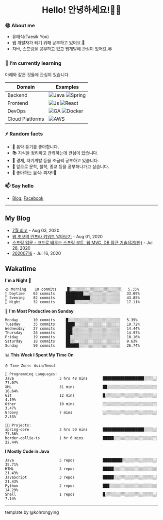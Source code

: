 # <div align="center">Hello! 안녕하세요!👩‍💻</div>

### 😄 About me
* 유태식(Taesik Yoo)
* 웹 개발자가 되기 위해 공부하고 있어요.📝 
* 자바, 스프링을 공부하고 있고 웹개발에 관심이 있어요.🕸

### 🌱 I’m currently learning
아래와 같은 것들에 관심이 있습니다.

|Domain|Examples|
|---|---|
|Backend|![Java](https://img.shields.io/badge/java-green?style=for-the-badge&logo=java&logoColor=white) ![Spring](https://img.shields.io/badge/spring-green?style=for-the-badge&logo=spring&logoColor=white)  |
|Frontend| ![Js](https://img.shields.io/badge/javascript-blue?style=for-the-badge&logo=javascript&logoColor=white) ![React](https://img.shields.io/badge/react-blue?style=for-the-badge&logo=react&logoColor=white) |
|DevOps|![GA](https://img.shields.io/badge/Github_Actions-purple?style=for-the-badge&logo=github) ![Docker](https://img.shields.io/badge/Docker-purple?style=for-the-badge&logo=docker&logoColor=white)  |
|Cloud Platforms|![AWS](https://img.shields.io/badge/AWS-orange?style=for-the-badge&logo=amazon-aws) |


### ⚡ Random facts
- 🎸 음악 듣기를 좋아합니다.
- 📚 지식을 정리하고 관리하는데 관심이 있습니다.
- 💸 경제, 자기계발 등을 조금씩 공부하고 있습니다.
- 🤔 앞으로 문학, 철학, 종교 등을 공부해나가고 싶습니다.
- 🍲 좋아하는 음식: 피자!!🍕


### 📫 Say hello
- [Blog](https://isholiday.tistory.com),
[Facebook](https://www.facebook.com/yootsets)

---

## My Blog
<!-- BLOGPOSTS:START -->
<!-- BLOGPOSTS:END -->
- [7월 회고](https://isholiday.tistory.com/21) - Aug 03, 2020<br>
- [웹 초보의 인프라 키워드 알아보기](https://isholiday.tistory.com/19) - Aug 01, 2020<br>
- [스프링 입문 - 코드로 배우는 스프링 부트, 웹 MVC, DB 접근 기술(김영한)](https://isholiday.tistory.com/18) - Jul 28, 2020<br>
- [20200716](https://isholiday.tistory.com/14) - Jul 16, 2020<br>

## Wakatime
<!--START_SECTION:waka-->
**I'm a Night 🦉** 

```text
🌞 Morning    10 commits     █░░░░░░░░░░░░░░░░░░░░░░░░   5.35% 
🌆 Daytime    63 commits     ████████░░░░░░░░░░░░░░░░░   33.69% 
🌃 Evening    82 commits     ███████████░░░░░░░░░░░░░░   43.85% 
🌙 Night      32 commits     ████░░░░░░░░░░░░░░░░░░░░░   17.11%

```
📅 **I'm Most Productive on Sunday** 

```text
Monday       10 commits     █░░░░░░░░░░░░░░░░░░░░░░░░   5.35% 
Tuesday      35 commits     ████░░░░░░░░░░░░░░░░░░░░░   18.72% 
Wednesday    27 commits     ███░░░░░░░░░░░░░░░░░░░░░░   14.44% 
Thursday     28 commits     ███░░░░░░░░░░░░░░░░░░░░░░   14.97% 
Friday       19 commits     ██░░░░░░░░░░░░░░░░░░░░░░░   10.16% 
Saturday     18 commits     ██░░░░░░░░░░░░░░░░░░░░░░░   9.63% 
Sunday       50 commits     ██████░░░░░░░░░░░░░░░░░░░   26.74%

```


📊 **This Week I Spent My Time On** 

```text
⌚︎ Time Zone: Asia/Seoul

💬 Programming Languages: 
Java                     3 hrs 48 mins       ███████████████████░░░░░░   77.07% 
XML                      31 mins             ██░░░░░░░░░░░░░░░░░░░░░░░   10.64% 
Git                      12 mins             █░░░░░░░░░░░░░░░░░░░░░░░░   4.19% 
Other                    10 mins             ░░░░░░░░░░░░░░░░░░░░░░░░░   3.47% 
Groovy                   7 mins              ░░░░░░░░░░░░░░░░░░░░░░░░░   2.53%

🐱‍💻 Projects: 
spring-core              3 hrs 50 mins       ███████████████████░░░░░░   77.56% 
border-collie-ts         1 hr 6 mins         █████░░░░░░░░░░░░░░░░░░░░   22.44%

```

**I Mostly Code in Java** 

```text
Java                     5 repos             █████████░░░░░░░░░░░░░░░░   35.71% 
HTML                     3 repos             █████░░░░░░░░░░░░░░░░░░░░   21.43% 
JavaScript               3 repos             █████░░░░░░░░░░░░░░░░░░░░   21.43% 
Python                   2 repos             ███░░░░░░░░░░░░░░░░░░░░░░   14.29% 
Shell                    1 repos             █░░░░░░░░░░░░░░░░░░░░░░░░   7.14%

```



<!--END_SECTION:waka-->

---

template by @kohrongying

 <!--
 **taesikyoo/taesikyoo** is a ✨ _special_ ✨ repository because its `README.md` (this file) appears on your GitHub profile.
 
 Here are some ideas to get you started:
 
 - 🔭 I’m currently working on ...
 - 🌱 I’m currently learning ...
 - 👯 I’m looking to collaborate on ...
 - 🤔 I’m looking for help with ...
 - 💬 Ask me about ...
 - 📫 How to reach me: ...
 - 😄 Pronouns: ...
 - ⚡ Fun fact: ...
 --> 